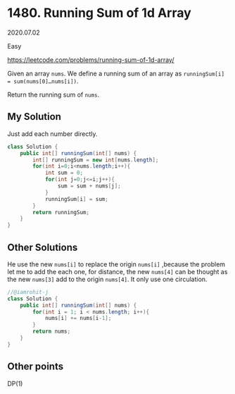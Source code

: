 # 1480. Running Sum of 1d Array

2020.07.02

Easy

https://leetcode.com/problems/running-sum-of-1d-array/

Given an array `nums`. We define a running sum of an array as `runningSum[i] = sum(nums[0]…nums[i])`.

Return the running sum of `nums`.

## My Solution

Just add each number directly.

```java
class Solution {
    public int[] runningSum(int[] nums) {
        int[] runningSum = new int[nums.length];
        for(int i=0;i<nums.length;i++){
            int sum = 0;
            for(int j=0;j<=i;j++){
                sum = sum + nums[j];
            }
            runningSum[i] = sum;
        }
        return runningSum;
    }
}
```

## Other Solutions

He use the new `nums[i]` to replace the origin `nums[i]` ,because the problem let me to add the each one, for distance,  the new `nums[4]` can be thought as the new `nums[3]` add to the origin `nums[4]`. It only use one circulation.

```java
//@iamrohit-j
class Solution {
    public int[] runningSum(int[] nums) {
        for(int i = 1; i < nums.length; i++){
            nums[i] += nums[i-1];
        }
        return nums;
    }
}
```

## Other points

DP(1)